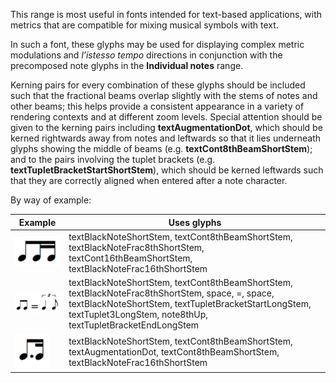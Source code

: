 This range is most useful in fonts intended for text-based applications,
with metrics that are compatible for mixing musical symbols with text.

In such a font, these glyphs may be used for displaying complex metric
modulations and *l’istesso tempo* directions in conjunction with the
precomposed note glyphs in the **Individual notes** range.

Kerning pairs for every combination of these glyphs should be included
such that the fractional beams overlap slightly with the stems of notes
and other beams; this helps provide a consistent appearance in a variety
of rendering contexts and at different zoom levels. Special attention
should be given to the kerning pairs including **textAugmentationDot**,
which should be kerned rightwards away from notes and leftwards so that
it lies underneath glyphs showing the middle of beams (e.g.
**textCont8thBeamShortStem**); and to the pairs involving the tuplet
brackets (e.g. **textTupletBracketStartShortStem**), which should be kerned
leftwards such that they are correctly aligned when entered after a note
character.

By way of example:

| **Example** | **Uses glyphs** |
| ----------- | --------------- |
| ![](../media/beamed-8ths-16ths.png) | textBlackNoteShortStem, textCont8thBeamShortStem, textBlackNoteFrac8thShortStem, textCont16thBeamShortStem, textBlackNoteFrac16thShortStem
| ![](../media/beamed-8ths-equals-triplet.png) | textBlackNoteShortStem, textCont8thBeamShortStem, textBlackNoteFrac8thShortStem, space, =, space, textBlackNoteShortStem, textTupletBracketStartLongStem, textTuplet3LongStem, note8thUp, textTupletBracketEndLongStem
| ![](../media/beamed-dotted-8th-16th.png) | textBlackNoteShortStem, textCont8thBeamShortStem, textAugmentationDot, textCont8thBeamShortStem, textBlackNoteFrac16thShortStem
